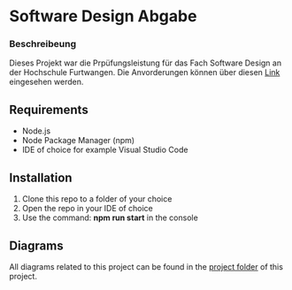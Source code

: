 # Software Design Abgabe
### Beschreibeung
Dieses Projekt war die Prpüfungsleistung für das Fach Software Design an der Hochschule Furtwangen. Die Anvorderungen können über diesen [Link]() eingesehen werden. 
## Requirements
* Node.js
* Node Package Manager (npm)
* IDE of choice for example Visual Studio Code
## Installation
1. Clone this repo to a folder of your choice
2. Open the repo in your IDE of choice
3. Use the command: **npm run start** in the console
## Diagrams
All diagrams related to this project can be found in the [project folder]() of this project.
